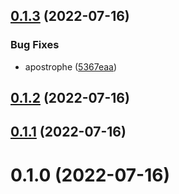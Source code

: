 ## [0.1.3](https://github.com/3h4x/movies-organizer/compare/v0.1.2...v0.1.3) (2022-07-16)


### Bug Fixes

* apostrophe ([5367eaa](https://github.com/3h4x/movies-organizer/commit/5367eaacc4e63982b4d8224c75a9fa49e141d71a))



## [0.1.2](https://github.com/3h4x/movies-organizer/compare/v0.1.1...v0.1.2) (2022-07-16)



## [0.1.1](https://github.com/3h4x/movies-organizer/compare/v0.1.0...v0.1.1) (2022-07-16)



# 0.1.0 (2022-07-16)




